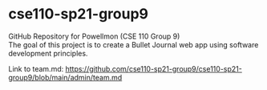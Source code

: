 # cse110-sp21-group9
GitHub Repository for Powellmon (CSE 110 Group 9)  
The goal of this project is to create a Bullet Journal web app using software development principles. 

Link to team.md: https://github.com/cse110-sp21-group9/cse110-sp21-group9/blob/main/admin/team.md
